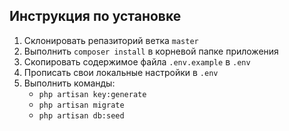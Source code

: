 ## Инструкция по установке

1. Склонировать репазиторий ветка ```master```
2. Выполнить ```composer install``` в корневой папке приложения
3. Скопировать содержимое файла ```.env.example``` в ```.env```
4. Прописать свои локальные настройки в ```.env```
5. Выполнить команды:
   * ```php artisan key:generate```
   * ```php artisan migrate```
   * ```php artisan db:seed```